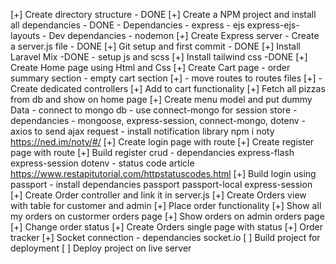 [+] Create directory structure - DONE
[+] Create a NPM project and install all dependancies - DONE
    - Dependancies
        - express
        - ejs express-ejs-layouts
    - Dev dependancies
        - nodemon
[+] Create Express server - Create a server.js file - DONE
[+] Git setup and first commit - DONE
[+] Install Laravel Mix -DONE
    - setup js and scss
[+] Install tailwind css -DONE
[+] Create Home page using Html and Css
[+] Create Cart page
    - order summary section
    - empty cart section
[+] - move routes to routes files
[+] - Create dedicated controllers
[+] Add to cart functionality
    [+] Fetch all pizzas from db and show on home page
    [+] Create menu model and put dummy Data
        - connect to mongo db
        - use connect-mongo for session store
            - dependancies
                - mongoose, express-session, connect-mongo, dotenv
    - axios to send ajax request
    - install notification library npm i noty   https://ned.im/noty/#/
[+] Create login page with route
[+] Create register page with route
[+] Build register crud
    - dependancies express-flash express-session dotenv
    - status code article https://www.restapitutorial.com/httpstatuscodes.html
[+] Build login using passport
    - install dependancies passport passport-local express-session
[+] Create Order controller and link it in server.js
[+] Create Orders view with table for customer and admin
[+] Place order functionality
[+] Show all my orders on custormer orders page
[+] Show orders on admin orders page
[+] Change order status
[+] Create Orders single page with status
[+] Order tracker
    [+] Socket connection
        - dependancies socket.io
[ ] Build project for deployment
[ ] Deploy project on live server